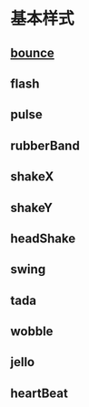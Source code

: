 # 基本样式

## [bounce](basic/bounce.md)
## flash
## pulse
## rubberBand
## shakeX
## shakeY
## headShake
## swing
## tada
## wobble
## jello
## heartBeat
